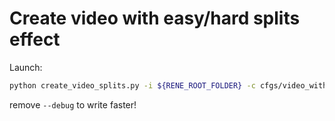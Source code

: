 # Create video with easy/hard splits effect


Launch:

```bash
python create_video_splits.py -i ${RENE_ROOT_FOLDER} -c cfgs/video_with_splits.yml  -o /tmp/output_frames --debug
```

remove `--debug` to write faster!

